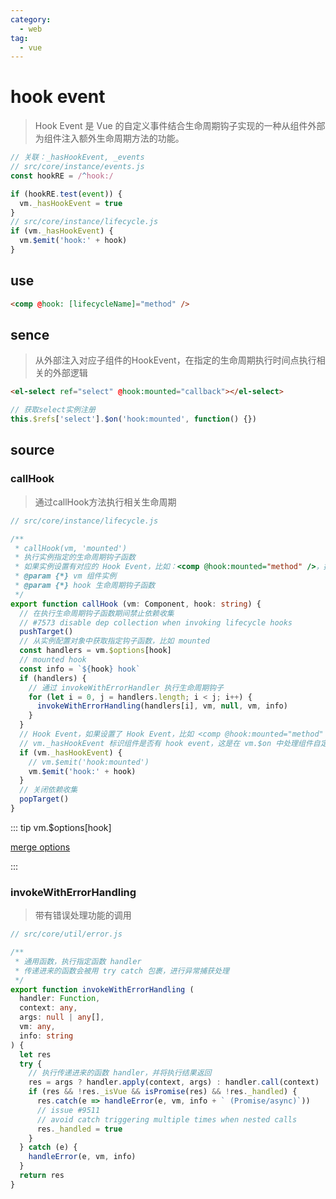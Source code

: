 ```yaml
---
category:
  - web
tag:
  - vue
---
```


# hook event

> Hook Event 是 Vue 的自定义事件结合生命周期钩子实现的一种从组件外部为组件注入额外生命周期方法的功能。

```js
// 关联：_hasHookEvent, _events
// src/core/instance/events.js
const hookRE = /^hook:/

if (hookRE.test(event)) {
  vm._hasHookEvent = true
}
// src/core/instance/lifecycle.js
if (vm._hasHookEvent) {
  vm.$emit('hook:' + hook)
}
```

## use

```html
<comp @hook: [lifecycleName]="method" />
```

## sence

> 从外部注入对应子组件的HookEvent，在指定的生命周期执行时间点执行相关的外部逻辑

```html
<el-select ref="select" @hook:mounted="callback"></el-select>
```

```js
// 获取select实例注册
this.$refs['select'].$on('hook:mounted', function() {})
```

## source

### callHook

> 通过callHook方法执行相关生命周期

```ts
// src/core/instance/lifecycle.js

/**
 * callHook(vm, 'mounted')
 * 执行实例指定的生命周期钩子函数
 * 如果实例设置有对应的 Hook Event，比如：<comp @hook:mounted="method" />，执行完生命周期函数之后，触发该事件的执行
 * @param {*} vm 组件实例
 * @param {*} hook 生命周期钩子函数
 */
export function callHook (vm: Component, hook: string) {
  // 在执行生命周期钩子函数期间禁止依赖收集
  // #7573 disable dep collection when invoking lifecycle hooks
  pushTarget()
  // 从实例配置对象中获取指定钩子函数，比如 mounted
  const handlers = vm.$options[hook]
  // mounted hook
  const info = `${hook} hook`
  if (handlers) {
    // 通过 invokeWithErrorHandler 执行生命周期钩子
    for (let i = 0, j = handlers.length; i < j; i++) {
      invokeWithErrorHandling(handlers[i], vm, null, vm, info)
    }
  }
  // Hook Event，如果设置了 Hook Event，比如 <comp @hook:mounted="method" />，则通过 $emit 触发该事件
  // vm._hasHookEvent 标识组件是否有 hook event，这是在 vm.$on 中处理组件自定义事件时设置的
  if (vm._hasHookEvent) {
    // vm.$emit('hook:mounted')
    vm.$emit('hook:' + hook)
  }
  // 关闭依赖收集
  popTarget()
}
```

::: tip vm.$options[hook]

[merge options](../mergeOptions/mergeHook.md)

:::

### invokeWithErrorHandling

> 带有错误处理功能的调用

```ts
// src/core/util/error.js

/**
 * 通用函数，执行指定函数 handler
 * 传递进来的函数会被用 try catch 包裹，进行异常捕获处理
 */
export function invokeWithErrorHandling (
  handler: Function,
  context: any,
  args: null | any[],
  vm: any,
  info: string
) {
  let res
  try {
    // 执行传递进来的函数 handler，并将执行结果返回
    res = args ? handler.apply(context, args) : handler.call(context)
    if (res && !res._isVue && isPromise(res) && !res._handled) {
      res.catch(e => handleError(e, vm, info + ` (Promise/async)`))
      // issue #9511
      // avoid catch triggering multiple times when nested calls
      res._handled = true
    }
  } catch (e) {
    handleError(e, vm, info)
  }
  return res
}
```